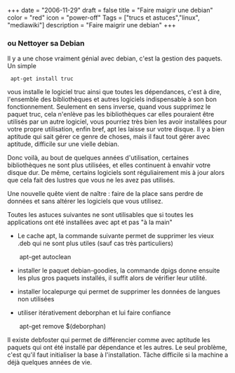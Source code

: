 +++
date = "2006-11-29"
draft = false
title = "Faire maigrir une debian"
color = "red"
icon = "power-off"
Tags = ["trucs et astuces","linux", "mediawiki"]
description = "Faire maigrir une debian"
+++

### ou Nettoyer sa Debian

Il y a une chose vraiment génial avec debian, c'est la gestion des
paquets. Un simple

     apt-get install truc

vous installe le logiciel truc ainsi que toutes les dépendances, c'est à
dire, l'ensemble des bibliothèques et autres logiciels indispensable à
son bon fonctionnement. Seulement en sens inverse, quand vous supprimez
le paquet truc, cela n'enlève pas les bibliothèques car elles pouraient
être utilisés par un autre logiciel, vous pourriez très bien les avoir
installées pour votre propre utilisation, enfin bref, apt les laisse sur
votre disque. Il y a bien aptitude qui sait gérer ce genre de choses,
mais il faut tout gérer avec aptitude, difficile sur une vielle debian.

Donc voilà, au bout de quelques années d'utilisation, certaines
bibliothèques ne sont plus utilisées, et elles continuent à envahir
votre disque dur. De même, certains logiciels sont réguliairement mis à
jour alors que cela fait des lustres que vous ne les avez pas utilisés.

Une nouvelle quête vient de naître : faire de la place sans perdre de
données et sans altérer les logiciels que vous utilisez.

Toutes les astuces suivantes ne sont utilisables que si toutes les
applications ont été installées avec apt et pas "à la main"

-   Le cache apt, la commande suivante permet de supprimer les vieux
    .deb qui ne sont plus utiles (sauf cas très particuliers)

     apt-get autoclean

-   installer le paquet debian-goodies, la commande dpigs donne ensuite
    les plus gros paquets installés, il suffit alors de vérifier leur
    utilité.

<!-- -->

-   installer localepurge qui permet de supprimer les données de langues
    non utilisées

<!-- -->

-   utiliser itérativement deborphan et lui faire confiance

     apt-get remove $(deborphan)

Il existe debfoster qui permet de différencier comme avec aptitude les
paquets qui ont été installé par dépendance et les autres. Le seul
problème, c'est qu'il faut initialiser la base à l'installation. Tâche
difficile si la machine a déjà quelques années de vie.

